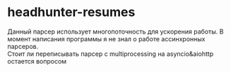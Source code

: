 # headhunter-resumes

Данный парсер использует многопоточность для ускорения работы. В момент написания программы я не знал о работе ассинхронных парсеров.<br/> 
Стоит ли переписывать парсер с multiprocessing на asyncio&aiohttp остается вопросом

